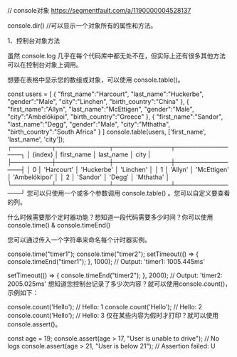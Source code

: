 // console对象  https://segmentfault.com/a/1190000004528137


console.dir() //可以显示一个对象所有的属性和方法。


1、控制台对象方法

虽然 console.log 几乎在每个代码库中都无处不在，但实际上还有很多其他方法可以在控制台对象上调用。

想要在表格中显示您的数组或对象，可以使用 console.table()。

const users = [ 
   { 
      "first_name":"Harcourt",
      "last_name":"Huckerbe",
      "gender":"Male",
      "city":"Linchen",
      "birth_country":"China"
   },
   { 
      "first_name":"Allyn",
      "last_name":"McEttigen",
      "gender":"Male",
      "city":"Ambelókipoi",
      "birth_country":"Greece"
   },
   { 
      "first_name":"Sandor",
      "last_name":"Degg",
      "gender":"Male",
      "city":"Mthatha",
      "birth_country":"South Africa"
   }
]
console.table(users, ['first_name', 'last_name', 'city']);
┌─────────┬────────────┬─────────────┬───────────────┐
│ (index) │ first_name │  last_name  │     city      |├─────────┼────────────┼─────────────┼───────────────┤
│    0    │ 'Harcourt' │ 'Huckerbe'  │   'Linchen'   │
│    1    │  'Allyn'   │ 'McEttigen' │ 'Ambelókipoi' │
│    2    │  'Sandor'  │   'Degg'    │   'Mthatha'   │
└─────────┴────────────┴─────────────┴───────────────┘
您可以只使用一个或多个参数调用 console.table() 。您可以自定义要查看的列。

什么时候需要那个定时器功能？想知道一段代码需要多少时间？你可以使用console.time() & console.timeEnd()

您可以通过传入一个字符串来命名每个计时器实例。

console.time("timer1");
console.time("timer2");
setTimeout(() => {
  console.timeEnd("timer1");
}, 1000);
// Output: 'timer1: 1005.445ms'

setTimeout(() => {
  console.timeEnd("timer2");
}, 2000);
// Output: 'timer2: 2005.025ms'
想知道您控制台记录了多少次内容？就可以使用console.count()，示例如下：

console.count('Hello');
// Hello: 1
console.count('Hello');
// Hello: 2
console.count('Hello');
// Hello: 3
仅在某些内容为假时才打印？就可以使用console.assert()。

const age = 19;
console.assert(age > 17, "User is unable to drive");
// No logs
console.assert(age > 21, "User is below 21");
// Assertion failed: U